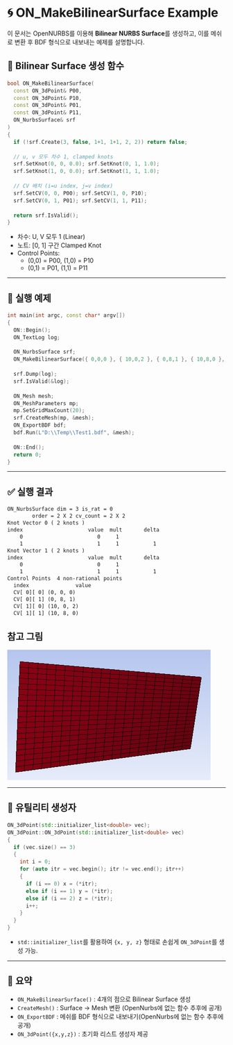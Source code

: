# 🌀 ON_MakeBilinearSurface Example

이 문서는 OpenNURBS를 이용해 **Bilinear NURBS Surface**를 생성하고, 이를
메쉬로 변환 후 BDF 형식으로 내보내는 예제를 설명합니다.

## 📐 Bilinear Surface 생성 함수

``` cpp
bool ON_MakeBilinearSurface(
  const ON_3dPoint& P00, 
  const ON_3dPoint& P10,
  const ON_3dPoint& P01, 
  const ON_3dPoint& P11,
  ON_NurbsSurface& srf
)
{
  if (!srf.Create(3, false, 1+1, 1+1, 2, 2)) return false;

  // u, v 모두 차수 1, clamped knots
  srf.SetKnot(0, 0, 0.0); srf.SetKnot(0, 1, 1.0);
  srf.SetKnot(1, 0, 0.0); srf.SetKnot(1, 1, 1.0);

  // CV 배치 (i=u index, j=v index)
  srf.SetCV(0, 0, P00); srf.SetCV(1, 0, P10);
  srf.SetCV(0, 1, P01); srf.SetCV(1, 1, P11);

  return srf.IsValid();
}
```

-   차수: U, V 모두 1 (Linear)
-   노트: \[0, 1\] 구간 Clamped Knot
-   Control Points:
    -   (0,0) = P00, (1,0) = P10
    -   (0,1) = P01, (1,1) = P11

------------------------------------------------------------------------

## 🚀 실행 예제

``` cpp
int main(int argc, const char* argv[])
{
  ON::Begin();
  ON_TextLog log;

  ON_NurbsSurface srf;
  ON_MakeBilinearSurface({ 0,0,0 }, { 10,0,2 }, { 0,8,1 }, { 10,8,0 }, srf);

  srf.Dump(log);
  srf.IsValid(&log);

  ON_Mesh mesh;
  ON_MeshParameters mp;
  mp.SetGridMaxCount(20);
  srf.CreateMesh(mp, &mesh);
  ON_ExportBDF bdf;
  bdf.Run(L"D:\\Temp\\Test1.bdf", &mesh);
 
  ON::End();
  return 0;
}
```

------------------------------------------------------------------------

## ✅ 실행 결과

    ON_NurbsSurface dim = 3 is_rat = 0
            order = 2 X 2 cv_count = 2 X 2
    Knot Vector 0 ( 2 knots )
    index                     value  mult       delta
        0                        0     1
        1                        1     1           1
    Knot Vector 1 ( 2 knots )
    index                     value  mult       delta
        0                        0     1
        1                        1     1           1
    Control Points  4 non-rational points
      index               value
      CV[ 0][ 0] (0, 0, 0)
      CV[ 0][ 1] (0, 8, 1)
      CV[ 1][ 0] (10, 0, 2)
      CV[ 1][ 1] (10, 8, 0)

## 참고 그림
![bilinear surface](/image/bilinear_surface.jpg)

------------------------------------------------------------------------

## 🔧 유틸리티 생성자

``` cpp
ON_3dPoint(std::initializer_list<double> vec);
ON_3dPoint::ON_3dPoint(std::initializer_list<double> vec)
{
  if (vec.size() == 3)
  {
    int i = 0;
    for (auto itr = vec.begin(); itr != vec.end(); itr++)
    {
      if (i == 0) x = (*itr);
      else if (i == 1) y = (*itr);
      else if (i == 2) z = (*itr);
      i++;
    }
  }
}
```

-   `std::initializer_list`를 활용하여 `{x, y, z}` 형태로 손쉽게
    `ON_3dPoint`를 생성 가능.

------------------------------------------------------------------------

## 📂 요약

-   `ON_MakeBilinearSurface()` : 4개의 점으로 Bilinear Surface 생성
-   `CreateMesh()` : Surface → Mesh 변환 (OpenNurbs에 없는 함수 추후에 공개)
-   `ON_ExportBDF` : 메쉬를 BDF 형식으로 내보내기(OpenNurbs에 없는 함수 추후에 공개)
-   `ON_3dPoint({x,y,z})` : 초기화 리스트 생성자 제공

